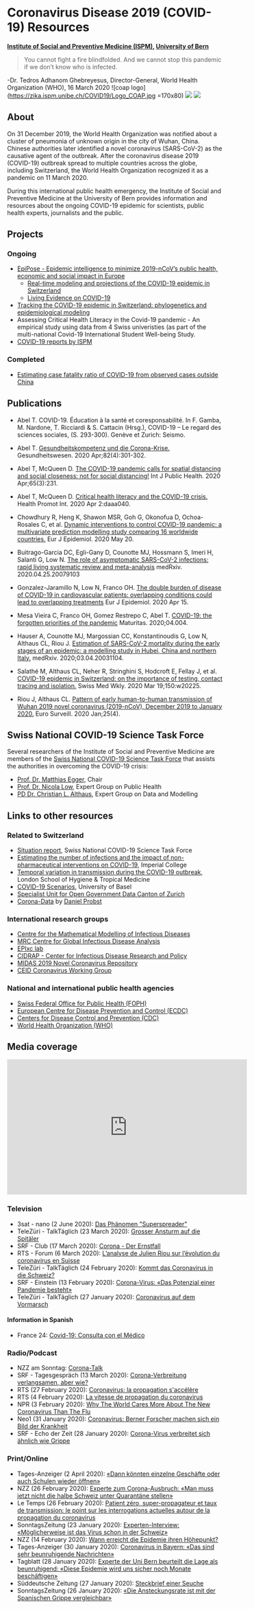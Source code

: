 # Coronavirus Disease 2019 (COVID-19) Resources

**[Institute of Social and Preventive Medicine (ISPM)](https://www.ispm.unibe.ch), [University of Bern](https://www.unibe.ch)**

> You cannot fight a fire blindfolded. And we cannot stop this pandemic if we don’t know who is infected.

-Dr. Tedros Adhanom Ghebreyesus, Director-General, World Health Organization (WHO), 16 March 2020
![coap logo](https://zika.ispm.unibe.ch/COVID19/Logo_COAP.jpg =170x80) [![](https://zika.ispm.unibe.ch/COVID19/DailyImage.png)](https://zika.ispm.unibe.ch/assets/data/pub/search_beta/)
[![](https://zika.ispm.unibe.ch/COVID19/CrowdDailyImage.png)](https://zika.ispm.unibe.ch/COVID19/DailyReport.html)

## About
On 31 December 2019, the World Health Organization was notified about a cluster of pneumonia of unknown origin in the city of Wuhan, China. Chinese authorities later identified a novel coronavirus (SARS-CoV-2) as the causative agent of the outbreak. After the coronavirus disease 2019 (COVID-19) outbreak spread to multiple countries across the globe, including Switzerland, the World Health Organization recognized it as a pandemic on 11 March 2020.

During this international public health emergency, the Institute of Social and Preventive Medicine at the University of Bern provides information and resources about the ongoing COVID-19 epidemic for scientists, public health experts, journalists and the public.

## Projects
### Ongoing
* [EpiPose -  Epidemic intelligence to minimize 2019-nCoV’s public health, economic and social impact in Europe](https://www.uhasselt.be/UH/DSI/Research/DSI-covid-19-en/H2020-Epipose-project-on-COVID-19)
  + [Real-time modeling and projections of the COVID-19 epidemic in Switzerland](swiss-epidemic-model/)
  + [Living Evidence on COVID-19](living-review/)
* [Tracking the COVID-19 epidemic in Switzerland: phylogenetics and epidemiological modeling](https://data.snf.ch/covid-19/snsf/196046)
* Assessing Critical Health Literacy in the Covid-19 pandemic - An empirical study using data from 4 Swiss univeristies (as part of the multi-national Covid-19 International Student Well-being Study.
* [COVID-19 reports by ISPM](reports/)

### Completed
* [Estimating case fatality ratio of COVID-19 from observed cases outside China](https://github.com/calthaus/ncov-cfr)

## Publications

* Abel T. COVID-19. Éducation à la santé et coresponsabilité. In F. Gamba, M. Nardone, T. Ricciardi & S. Cattacin (Hrsg.), COVID-19 – Le regard des sciences sociales, (S. 293-300). Genève et Zurich: Seismo. 

* Abel T. [Gesundheitskompetenz und die Corona-Krise.](https://doi.org/10.1055/a-1099-8110) Gesundheitswesen. 2020 Apr;82(4):301-302.

* Abel T, McQueen D. [The COVID-19 pandemic calls for spatial distancing and social closeness: not for social distancing!](https://doi.org/10.1007/s00038-020-01366-7) Int J Public Health. 2020 Apr;65(3):231.

* Abel T, McQueen D. [Critical health literacy and the COVID-19 crisis.](https://doi.org/10.1093/heapro/daaa040) Health Promot Int. 2020 Apr 2:daaa040.

* Chowdhury R, Heng K, Shawon MSR, Goh G, Okonofua D, Ochoa-Rosales C, et al. [Dynamic interventions to control COVID-19 pandemic: a multivariate prediction modelling study comparing 16 worldwide countries.](https://doi.org/10.1007/s10654-020-00649-w) Eur J Epidemiol. 2020 May 20.

* Buitrago-Garcia DC, Egli-Gany D, Counotte MJ, Hossmann S, Imeri H, Salanti G, Low N. [The role of asymptomatic SARS-CoV-2 infections: rapid living systematic review and meta-analysis](https://doi.org/10.1101/2020.04.25.20079103) medRxiv. 2020.04.25.20079103

* Gonzalez-Jaramillo N, Low N, Franco OH. [The double burden of disease of COVID-19 in cardiovascular patients: overlapping conditions could lead to overlapping treatments](https://doi.org/10.1007/s10654-020-00628-1) Eur J Epidemiol. 2020 Apr 15.

* Mesa Vieira C, Franco OH, Gomez Restrepo C, Abel T. [COVID-19: the forgotten priorities of the pandemic](https://doi.org/10.1016/j.maturitas.2020.04.004) Maturitas. 2020;04.004.

* Hauser A, Counotte MJ, Margossian CC, Konstantinoudis G, Low N, Althaus CL, Riou J. [Estimation of SARS-CoV-2 mortality during the early stages of an epidemic: a modelling study in Hubei, China and northern Italy.](https://doi.org/10.1101/2020.03.04.20031104) medRxiv. 2020;03.04.20031104.

* Salathé M, Althaus CL, Neher R, Stringhini S, Hodcroft E, Fellay J, et al. [COVID-19 epidemic in Switzerland: on the importance of testing, contact tracing and isolation.](https://doi.org/10.4414/smw.2020.20225) Swiss Med Wkly. 2020 Mar 19;150:w20225.

* Riou J, Althaus CL. [Pattern of early human-to-human transmission of Wuhan 2019 novel coronavirus (2019-nCoV), December 2019 to January 2020.](https://doi.org/10.2807/1560-7917.ES.2020.25.4.2000058) Euro Surveill. 2020 Jan;25(4).

## Swiss National COVID-19 Science Task Force
Several researchers of the Institute of Social and Preventive Medicine are members of the [Swiss National COVID-19 Science Task Force](https://ncs-tf.ch/de/) that assists the authorities in overcoming the COVID-19 crisis:

* [Prof. Dr. Matthias Egger](https://www.ispm.unibe.ch/about_us/staff/egger_matthias/index_eng.html), Chair
* [Prof. Dr. Nicola Low](https://www.ispm.unibe.ch/about_us/staff/low_nicola/index_eng.html), Expert Group on Public Health
* [PD Dr. Christian L. Althaus](https://www.ispm.unibe.ch/about_us/staff/althaus_christian/index_eng.html), Expert Group on Data and Modelling

## Links to other resources
### Related to Switzerland
* [Situation report](https://ncs-tf.ch/en/situation-report), Swiss National COVID-19 Science Task Force
* [Estimating the number of infections and the impact of non-pharmaceutical interventions on COVID-19](https://mrc-ide.github.io/covid19estimates/#/details/Switzerland), Imperial College
* [Temporal variation in transmission during the COVID-19 outbreak](https://epiforecasts.io/covid/), London School of Hygiene & Tropical Medicine
* [COVID-19 Scenarios](https://covid19-scenarios.org), University of Basel
* [Specialist Unit for Open Government Data Canton of Zurich](https://github.com/openZH/covid_19)
* [Corona-Data](https://www.corona-data.ch) by [Daniel Probst](https://github.com/daenuprobst/covid19-cases-switzerland)

### International research groups
* [Centre for the Mathematical Modelling of Infectious Diseases](https://cmmid.github.io/topics/covid19/)
* [MRC Centre for Global Infectious Disease Analysis](https://www.imperial.ac.uk/mrc-global-infectious-disease-analysis/covid-19/)
* [EPIxc lab](https://www.epicx-lab.com/covid-19.html)
* [CIDRAP - Center for Infectious Disease Research and Policy](http://www.cidrap.umn.edu/covid-19)
* [MIDAS 2019 Novel Coronavirus Repository](https://github.com/midas-network/COVID-19)
* [CEID Coronavirus Working Group](http://2019-coronavirus-tracker.com/index.html)

### National and international public health agencies
* [Swiss Federal Office for Public Health (FOPH)](https://www.bag.admin.ch/bag/de/home/krankheiten/ausbrueche-epidemien-pandemien/aktuelle-ausbrueche-epidemien/novel-cov.html)
* [European Centre for Disease Prevention and Control (ECDC)](https://www.ecdc.europa.eu/en/novel-coronavirus-china)
* [Centers for Disease Control and Prevention (CDC)](https://www.cdc.gov/coronavirus/2019-nCoV/index.html)
* [World Health Organization (WHO)](https://www.who.int/emergencies/diseases/novel-coronavirus-2019)

## Media coverage

<iframe width="560" height="315" src="https://www.youtube.com/embed/-mCVmOO1g-s" frameborder="0" allow="accelerometer; autoplay; encrypted-media; gyroscope; picture-in-picture" allowfullscreen></iframe>

### Television
* 3sat - nano (2 June 2020): [Das Phänomen "Superspreader"](https://www.3sat.de/wissen/nano/200602-superspreader-100.html)
* TeleZüri - TalkTäglich (23 March 2020): [Grosser Ansturm auf die Spitäler](https://www.telezueri.ch/talktaeglich/grosser-ansturm-auf-die-spitaeler-136820151)
* SRF - Club (17 March 2020): [Corona - Der Ernstfall](https://www.srf.ch/play/tv/club/video/im-club-corona---der-ernstfall?id=411f318d-7528-48f7-bb1d-2c875710f47f)
* RTS - Forum (6 March 2020): [L’analyse de Julien Riou sur l’évolution du coronavirus en Suisse](https://www.rts.ch/play/tv/forum-video/video/lanalyse-de-julien-riou-sur-levolution-du-coronavirus-en-suisse-video?id=11146010)
* TeleZüri - TalkTäglich (24 February 2020): [Kommt das Coronavirus in die Schweiz?](https://www.telezueri.ch/talktaeglich/kommt-das-coronavirus-in-die-schweiz-136362081)
* SRF - Einstein (13 February 2020): [Corona-Virus: «Das Potenzial einer Pandemie besteht»](https://www.srf.ch/kultur/wissen/interview-mit-epidemiologen-corona-virus-das-potenzial-einer-pandemie-besteht?ns_source=mobile&srg_sm_medium=tw)
* TeleZüri - TalkTäglich (27 January 2020): [Coronavirus auf dem Vormarsch](https://www.telezueri.ch/talktaeglich/coronavirus-auf-dem-vormarsch-136226159)

#### Information in Spanish
* France 24: [Covid-19: Consulta con el Médico](https://www.france24.com/es/programas/covid-19-consulta-con-el-médico/)

### Radio/Podcast
* NZZ am Sonntag: [Corona-Talk](https://nzzas.nzz.ch/notizen/corona-talk-mit-dem-epidemiologen-christian-althaus-ld.1548957)
* SRF - Tagesgespräch (13 March 2020): [Corona-Verbreitung verlangsamen, aber wie?](https://www.srf.ch/sendungen/tagesgespraech/christian-althaus-corona-verbreitung-verlangsamen-aber-wie)
* RTS (27 February 2020): [Coronavirus: la propagation s'accélère](https://www.rts.ch/play/radio/cqfd/audio/coronavirus-la-propagation-saccelere?id=11089420)
* RTS (4 February 2020): [La vitesse de propagation du coronavirus](https://pages.rts.ch/la-1ere/programmes/cqfd/04-02-2020)
* NPR (3 February 2020): [Why The World Cares More About The New Coronavirus Than The Flu](https://www.npr.org/sections/goatsandsoda/2020/02/03/802392420/why-the-response-to-the-new-coronavirus-has-been-so-aggressive?utm_campaign=storyshare&utm_source=twitter.com&utm_medium=social)
* Neo1 (31 January 2020): [Coronavirus: Berner Forscher machen sich ein Bild der Krankheit](https://www.neo1.ch/news/news/newsansicht/datum/2020/02/01/coronavirus-berner-forscher-machen-sich-ein-bild-der-krankheit.html)
* SRF - Echo der Zeit (28 January 2020): [Corona-Virus verbreitet sich ähnlich wie Grippe](https://www.srf.ch/sendungen/echo-der-zeit/trumps-friedensplan-fuer-den-nahen-osten)

### Print/Online
* Tages-Anzeiger (2 April 2020): [«Dann könnten einzelne Geschäfte oder auch Schulen wieder öffnen»](https://www.tagesanzeiger.ch/dann-koennten-einzelne-geschaefte-oder-auch-schulen-wieder-oeffnen-695157613218)
* NZZ (26 February 2020): [Experte zum Corona-Ausbruch: «Man muss jetzt nicht die halbe Schweiz unter Quarantäne stellen»](https://www.nzz.ch/schweiz/experte-zum-corona-ausbruch-man-muss-jetzt-nicht-die-halbe-schweiz-unter-quarantaene-stellen-ld.1542713)
* Le Temps (26 February 2020): [Patient zéro, super-propagateur et taux de transmission: le point sur les interrogations actuelles autour de la propagation du coronavirus](https://www.letemps.ch/sciences/patient-zero-superpropagateur-taux-transmission-point-interrogations-actuelles-autour)
* SonntagsZeitung (23 January 2020): [Experten-Interview: «Möglicherweise ist das Virus schon in der Schweiz»](https://www.tagesanzeiger.ch/sonntagszeitung/moeglicherweise-ist-das-virus-schon-hier/story/15126777)
* NZZ (14 February 2020): [Wann erreicht die Epidemie ihren Höhepunkt?](https://www.nzz.ch/wissenschaft/wann-erreicht-die-epidemie-ihren-hoehepunkt-ld.1540284?reduced=true)
* Tages-Anzeiger (30 January 2020): [Coronavirus in Bayern: «Das sind sehr beunruhigende Nachrichten»](https://www.tagesanzeiger.ch/wissen/sehr-beunruhigend-dass-das-virus-ansteckend-ist-bevor-jemand-erkrankt/story/31870164)
* Tagblatt (28 January 2020): [Experte der Uni Bern beurteilt die Lage als beunruhigend: «Diese Epidemie wird uns sicher noch Monate beschäftigen»](https://www.tagblatt.ch/news-service/leben-wissen/diese-epidemie-wird-uns-sicher-noch-monate-beschaeftigen-ld.1189690?reduced=true)
* Süddeutsche Zeitung (27 January 2020): [Steckbrief einer Seuche](https://www.sueddeutsche.de/wissen/coronavirus-seuche-ansteckung-uebertragung-1.4773253)
* SonntagsZeitung (26 January 2020): [«Die Ansteckungsrate ist mit der Spanischen Grippe vergleichbar»](https://www.tagesanzeiger.ch/sonntagszeitung/das-virus-hat-das-potenzial-eine-pandemie-auszuloesen/story/16000144)
